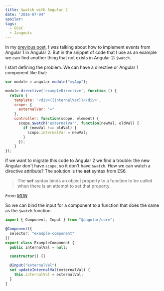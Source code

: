 ```yaml
---
title: $watch with Angular 2
date: "2016-07-04"
spoiler:
tags:
  - GSoC
  - Jangouts
---
```


In my [previous post](/2016/07/03/events-in-angular2), I was talking about how
to implement events from Angular 1 in Angular 2. But in the snippet of code that
I use as an example we can find another thing that not exists in Angular 2:
`$watch`.

I start defining the problem. We can have a directive or Angular 1 component
like that:

```js
var module = angular.module("myApp");

module.directive('exampleDirective', function () {
  return {
    template: '<div>{{internalVar}}</div>',
    scope: {
      externalVar: "="
    },
    controller: function(scope, element) {
      scope.$watch('externalVar', function(newVal, oldVal) {
        if (newVal !== oldVal) {
          scope.internalVar = newVal;
        }
      });
    }
});
```

If we want to migrate this code to Angular 2 we find a trouble: the new Angular
don't have `scope`, so it don't have `$watch`. How we can watch a directive
attribute? The solution is the **set** syntax from ES6.

> The **set** syntax binds an object property to a function to be called when
> there is an attempt to set that property.

_From [MDN](https://developer.mozilla.org/en/docs/Web/JavaScript/Reference/Functions/set)_

So we can bind the input for a component to a function that does the same as the
`$watch` function.

```typescript
import { Component, Input } from "@angular/core";

@Component({
  selector: "example-component"
})
export class ExampleComponent {
  public internalVal = null;

  constructor() {}

  @Input("externalVal")
  set updateInternalVal(externalVal) {
    this.internalVal = externalVal;
  }
}
```
